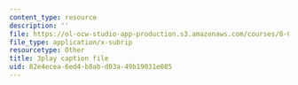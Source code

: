 ```yaml
---
content_type: resource
description: ''
file: https://ol-ocw-studio-app-production.s3.amazonaws.com/courses/8-04-quantum-physics-i-spring-2016/82e4ecea6ed4b8abd03a49b19031e085_YdtHAIh-kas.srt
file_type: application/x-subrip
resourcetype: Other
title: 3play caption file
uid: 82e4ecea-6ed4-b8ab-d03a-49b19031e085
---
```

